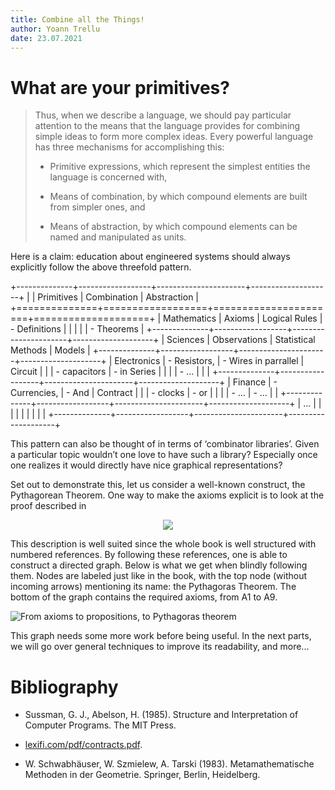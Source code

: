 ```yaml
---
title: Combine all the Things!
author: Yoann Trellu
date: 23.07.2021
---
```


# What are your primitives?

>Thus, when we describe a language, we should pay particular attention to the means that the 
>language provides for combining simple ideas to form more complex ideas. Every powerful 
>language has three mechanisms for accomplishing this: 
>
>-   Primitive expressions, which represent the simplest entities the language is concerned 
>with, 
>
>-  Means of combination, by which compound elements are built from simpler ones, and 
>
>-  Means of abstraction, by which compound elements can be named and manipulated as 
>units. 

Here is a claim: education about engineered systems should always explicitly follow 
the above threefold pattern.

+--------------+------------------+----------------------+--------------------+
|              | Primitives       | Combination          | Abstraction        |
+==============+==================+======================+====================+
| Mathematics  | Axioms           | Logical Rules        | - Definitions      |
|              |                  |                      | - Theorems         |
+--------------+------------------+----------------------+--------------------+
| Sciences     | Observations     | Statistical Methods  | Models             |
+--------------+------------------+----------------------+--------------------+
| Electronics  | - Resistors,     | - Wires in parrallel | Circuit            |
|              | - capacitors     | - in Series          |                    |
|              | - ...            |                      |                    |
+--------------+------------------+----------------------+--------------------+
| Finance      | - Currencies,    | - And                | Contract           |
|              | - clocks         | - or                 |                    |
|              | - ...            | - ...                |                    |
+--------------+------------------+----------------------+--------------------+
| ...          |                  |                      |                    |
|              |                  |                      |                    |
+--------------+------------------+----------------------+--------------------+

This  pattern  can  also  be  thought  of  in  terms  of  ‘combinator 
libraries’. Given a particular topic wouldn’t one love to have such 
a library? Especially once one realizes it would directly have nice 
graphical representations? 

Set  out  to  demonstrate  this,  let  us  consider  a  well-known 
construct,  the  Pythagorean  Theorem.  One  way  to  make  the 
axioms explicit is to look at the proof described in

<p align="center">
  <img src="/tarski.jpg" />
</p>

<!---
![Tarski's geometry](/tarski.jpg)
--->

This  description  is  well  suited  since  the  whole  book  is  well 
structured  with  numbered  references.  By  following  these 
references, one is able to construct a directed graph. Below is 
what we get when blindly following them. Nodes are labeled just 
like  in  the  book,  with  the  top  node  (without  incoming  arrows) 
mentioning its name: the Pythagoras Theorem. The bottom of the 
graph contains the required axioms, from A1 to A9.

![From axioms to propositions, to Pythagoras theorem](/graph_pythagoras.png)

This graph needs some more work before being useful. In the next parts, we will go over 
general techniques to improve its readability, and more...

# Bibliography

- Sussman, G. J., Abelson, H. (1985). Structure and Interpretation of Computer Programs. The MIT Press.

- [lexifi.com/pdf/contracts.pdf](https://lexifi.com/pdf/contracts.pdf).

-  W. Schwabhäuser, W. Szmielew, A. Tarski (1983). Metamathematische Methoden in der 
Geometrie. Springer, Berlin, Heidelberg. 
